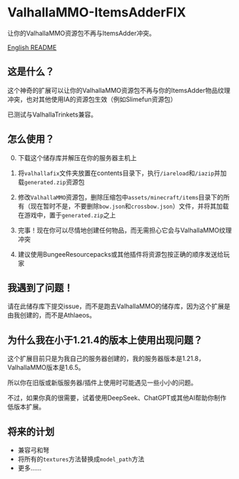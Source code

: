 # ValhallaMMO-ItemsAdderFIX
让你的ValhallaMMO资源包不再与ItemsAdder冲突。

[English README](README.md)

## 这是什么？
这个神奇的扩展可以让你的ValhallaMMO资源包不再与你的ItemsAdder物品纹理冲突，也对其他使用IA的资源包生效（例如Slimefun资源包）

已测试与ValhallaTrinkets兼容。

## 怎么使用？
0. 下载这个储存库并解压在你的服务器主机上

1. 将`valhallafix`文件夹放置在contents目录下，执行`/iareload`和`/iazip`并加载`generated.zip`资源包

2. 修改`ValhallaMMO`资源包，删除压缩包中`assets/minecraft/items`目录下的所有（现在暂时不是，不要删除`bow.json`和`crossbow.json`）文件，并将其加载在游戏中，置于`generated.zip`之上

3. 完事！现在你可以尽情地创建任何物品，而无需担心它会与ValhallaMMO纹理冲突

4. 建议使用BungeeResourcepacks或其他插件将资源包按正确的顺序发送给玩家

## 我遇到了问题！
请在此储存库下提交issue，而不是跑去ValhallaMMO的储存库，因为这个扩展是由我创建的，而不是Athlaeos。

## 为什么我在小于1.21.4的版本上使用出现问题？
这个扩展目前只是为我自己的服务器创建的，我的服务器版本是1.21.8，ValhallaMMO版本是1.6.5。

所以你在旧版或新版服务器/插件上使用时可能遇见一些小小的问题。

不过，如果你真的很需要，试着使用DeepSeek、ChatGPT或其他AI帮助你制作低版本扩展。

## 将来的计划
- 兼容弓和弩
- 将所有的`textures`方法替换成`model_path`方法
- 更多……
